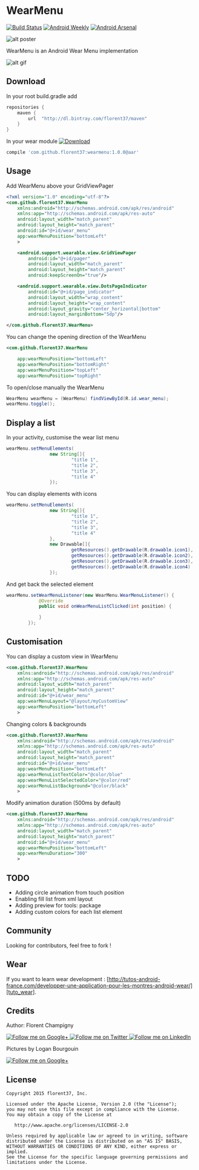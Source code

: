 WearMenu
=======

[![Build Status](https://travis-ci.org/florent37/WearMenu.svg)](https://travis-ci.org/florent37/WearMenu)
[![Android Weekly](https://img.shields.io/badge/android--weekly-148-blue.svg)](http://androidweekly.net/issues/issue-148)
[![Android Arsenal](https://img.shields.io/badge/Android%20Arsenal-WearMenu-brightgreen.svg?style=flat)](http://android-arsenal.com/details/1/1715)

![alt poster](https://raw.github.com/florent37/WearMenu/master/wear/src/main/res/drawable/wearmenu_small.png)

WearMenu is an Android Wear Menu implementation

![alt gif](https://raw.github.com/florent37/WearMenu/master/wear/src/main/res/drawable/wearmenu.gif)

Download
--------

In your root build.gradle add
```groovy
repositories {
    maven {
        url  "http://dl.bintray.com/florent37/maven"
    }
}
```

In your wear module [![Download](https://api.bintray.com/packages/florent37/maven/WearMenu/images/download.svg)](https://bintray.com/florent37/maven/WearMenu/_latestVersion)
```groovy
compile 'com.github.florent37:wearmenu:1.0.0@aar'
```

Usage
--------

Add WearMenu above your GridViewPager

```xml
<?xml version="1.0" encoding="utf-8"?>
<com.github.florent37.WearMenu
    xmlns:android="http://schemas.android.com/apk/res/android"
    xmlns:app="http://schemas.android.com/apk/res-auto"
    android:layout_width="match_parent"
    android:layout_height="match_parent"
    android:id="@+id/wear_menu"
    app:wearMenuPosition="bottomLeft"
    >

    <android.support.wearable.view.GridViewPager
        android:id="@+id/pager"
        android:layout_width="match_parent"
        android:layout_height="match_parent"
        android:keepScreenOn="true"/>

    <android.support.wearable.view.DotsPageIndicator
        android:id="@+id/page_indicator"
        android:layout_width="wrap_content"
        android:layout_height="wrap_content"
        android:layout_gravity="center_horizontal|bottom"
        android:layout_marginBottom="5dp"/>

</com.github.florent37.WearMenu>
```

You can change the opening direction of the WearMenu

```xml
<com.github.florent37.WearMenu

    app:wearMenuPosition="bottomLeft"
    app:wearMenuPosition="bottomRight"
    app:wearMenuPosition="topLeft"
    app:wearMenuPosition="topRight"
```

To open/close manually the WearMenu

```java
WearMenu wearMenu = (WearMenu) findViewById(R.id.wear_menu);
wearMenu.toggle();
```

Display a list
--------

In your activity, customise the wear list menu

```java
wearMenu.setMenuElements(
                new String[]{
                        "title 1",
                        "title 2",
                        "title 3",
                        "title 4"
                });
```

You can display elements with icons

```java
wearMenu.setMenuElements(
                new String[]{
                        "title 1",
                        "title 2",
                        "title 3",
                        "title 4"
                },
                new Drawable[]{
                        getResources().getDrawable(R.drawable.icon1),
                        getResources().getDrawable(R.drawable.icon2),
                        getResources().getDrawable(R.drawable.icon3),
                        getResources().getDrawable(R.drawable.icon4)
                });
```

And get back the selected element
```java
wearMenu.setWearMenuListener(new WearMenu.WearMenuListener() {
            @Override
            public void onWearMenuListClicked(int position) {

            }
        });
```


Customisation
--------

You can display a custom view in WearMenu

```xml
<com.github.florent37.WearMenu
    xmlns:android="http://schemas.android.com/apk/res/android"
    xmlns:app="http://schemas.android.com/apk/res-auto"
    android:layout_width="match_parent"
    android:layout_height="match_parent"
    android:id="@+id/wear_menu"
    app:wearMenuLayout="@layout/myCustomView"
    app:wearMenuPosition="bottomLeft"
    >
```

Changing colors & backgrounds

```xml
<com.github.florent37.WearMenu
    xmlns:android="http://schemas.android.com/apk/res/android"
    xmlns:app="http://schemas.android.com/apk/res-auto"
    android:layout_width="match_parent"
    android:layout_height="match_parent"
    android:id="@+id/wear_menu"
    app:wearMenuPosition="bottomLeft"
    app:wearMenuListTextColor="@color/blue"
    app:wearMenuListSelectedColor="@color/red"
    app:wearMenuListBackground="@color/black"
    >
```

Modify animation duration (500ms by default)

```xml
<com.github.florent37.WearMenu
    xmlns:android="http://schemas.android.com/apk/res/android"
    xmlns:app="http://schemas.android.com/apk/res-auto"
    android:layout_width="match_parent"
    android:layout_height="match_parent"
    android:id="@+id/wear_menu"
    app:wearMenuPosition="bottomLeft"
    app:wearMenuDuration="300"
    >
```

TODO
--------

- Adding circle animation from touch position
- Enabling fill list from xml layout
- Adding preview for tools: package
- Adding custom colors for each list element

Community
--------

Looking for contributors, feel free to fork !

Wear
--------

If you want to learn wear development : [http://tutos-android-france.com/developper-une-application-pour-les-montres-android-wear/][tuto_wear].

Credits
-------

Author: Florent Champigny

<a href="https://plus.google.com/+florentchampigny">
  <img alt="Follow me on Google+"
       src="https://raw.githubusercontent.com/florent37/DaVinci/master/mobile/src/main/res/drawable-hdpi/gplus.png" />
</a>
<a href="https://twitter.com/florent_champ">
  <img alt="Follow me on Twitter"
       src="https://raw.githubusercontent.com/florent37/DaVinci/master/mobile/src/main/res/drawable-hdpi/twitter.png" />
</a>
<a href="https://www.linkedin.com/profile/view?id=297860624">
  <img alt="Follow me on LinkedIn"
       src="https://raw.githubusercontent.com/florent37/DaVinci/master/mobile/src/main/res/drawable-hdpi/linkedin.png" />
</a>


Pictures by Logan Bourgouin

<a href="https://plus.google.com/+LoganBOURGOIN">
  <img alt="Follow me on Google+"
       src="https://raw.githubusercontent.com/florent37/DaVinci/master/mobile/src/main/res/drawable-hdpi/gplus.png" />
</a>

License
--------

    Copyright 2015 florent37, Inc.

    Licensed under the Apache License, Version 2.0 (the "License");
    you may not use this file except in compliance with the License.
    You may obtain a copy of the License at

       http://www.apache.org/licenses/LICENSE-2.0

    Unless required by applicable law or agreed to in writing, software
    distributed under the License is distributed on an "AS IS" BASIS,
    WITHOUT WARRANTIES OR CONDITIONS OF ANY KIND, either express or implied.
    See the License for the specific language governing permissions and
    limitations under the License.


[snap]: https://oss.sonatype.org/content/repositories/snapshots/
[android_doc]: https://developer.android.com/training/wearables/data-layer/assets.html
[tuto_wear]: http://tutos-android-france.com/developper-une-application-pour-les-montres-android-wear/